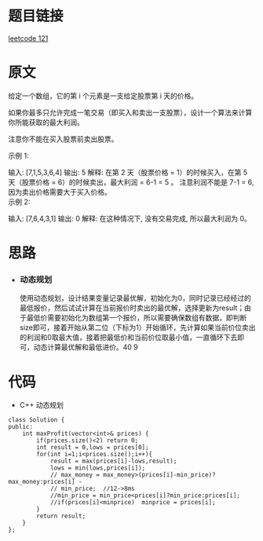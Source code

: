 # 题目链接
[leetcode 121](https://leetcode-cn.com/problems/best-time-to-buy-and-sell-stock/)

# 原文
给定一个数组，它的第 i 个元素是一支给定股票第 i 天的价格。

如果你最多只允许完成一笔交易（即买入和卖出一支股票），设计一个算法来计算你所能获取的最大利润。

注意你不能在买入股票前卖出股票。

示例 1:

输入: [7,1,5,3,6,4]
输出: 5
解释: 在第 2 天（股票价格 = 1）的时候买入，在第 5 天（股票价格 = 6）的时候卖出，最大利润 = 6-1 = 5 。
  注意利润不能是 7-1 = 6, 因为卖出价格需要大于买入价格。  
示例 2:

输入: [7,6,4,3,1]
输出: 0
解释: 在这种情况下, 没有交易完成, 所以最大利润为 0。

# 思路
- ### **动态规划**
  使用动态规划，设计结果变量记录最优解，初始化为0，同时记录已经经过的最低报价，然后试试计算在当前报价时卖出的最优解，选择更新为result；由于最低价需要初始化为数组第一个报价，所以需要确保数组有数据，即判断size即可，接着开始从第二位（下标为1）开始循环，先计算如果当前价位卖出的利润和0取最大值，接着把最低价和当前价位取最小值，一直循环下去即可，动态计算最优解和最低进价。40 9

# 代码
- C++ 动态规划
```
class Solution {
public:
    int maxProfit(vector<int>& prices) {
        if(prices.size()<2) return 0;
        int result = 0,lows = prices[0];
        for(int i=1;i<prices.size();i++){
            result = max(prices[i]-lows,result);
            lows = min(lows,prices[i]);
			// max_money = max_money>(prices[i]-min_price)?max_money:prices[i] -   
            // min_price;  //12->8ms
            //min_price = min_price<prices[i]?min_price:prices[i];
            //if(prices[i]<minprice)  minprice = prices[i];
        }
        return result;
    }
};
```
